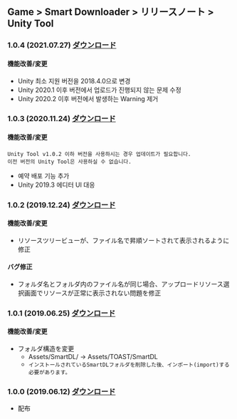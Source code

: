 ## Game > Smart Downloader > リリースノート > Unity Tool

### 1.0.4 (2021.07.27) [ダウンロード](https://static.toastoven.net/toastcloud/sdk_download/Smart%20Downloader/SUT/v1.0.4/SmartDownloaderUnityTool.zip)

#### 機能改善/変更

* Unity 최소 지원 버전을 2018.4.0으로 변경
* Unity 2020.1 이후 버전에서 업로드가 진행되지 않는 문제 수정
* Unity 2020.2 이후 버전에서 발생하는 Warning 제거


### 1.0.3 (2020.11.24) [ダウンロード](https://static.toastoven.net/toastcloud/sdk_download/Smart%20Downloader/SUT/v1.0.3/SmartDownloaderUnityTool.zip)

#### 機能改善/変更
```
Unity Tool v1.0.2 이하 버전을 사용하시는 경우 업데이트가 필요합니다.
이전 버전의 Unity Tool은 사용하실 수 없습니다.
```

* 예약 배포 기능 추가
* Unity 2019.3 에디터 UI 대응


### 1.0.2 (2019.12.24) [ダウンロード](https://static.toastoven.net/toastcloud/sdk_download/Smart%20Downloader/SUT/v1.0.2/SmartDownloaderUnityTool.zip)

#### 機能改善/変更
* リソースツリービューが、ファイル名で昇順ソートされて表示されるように修正

#### バグ修正
* フォルダ名とフォルダ内のファイル名が同じ場合、アップロードリソース選択画面でリソースが正常に表示されない問題を修正


### 1.0.1 (2019.06.25) [ダウンロード](https://static.toastoven.net/toastcloud/sdk_download/Smart%20Downloader/SUT/v1.0.1/SmartDownloaderUnityTool.zip)

#### 機能改善/変更
* フォルダ構造を変更
    * Assets/SmartDL/ → Assets/TOAST/SmartDL
    * `インストールされているSmartDLフォルダを削除した後、インポート(import)する必要があります。`


### 1.0.0 (2019.06.12) [ダウンロード](https://static.toastoven.net/toastcloud/sdk_download/Smart%20Downloader/SUT/v1.0.0/SmartDownloaderUnityTool.zip)


* 配布


